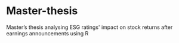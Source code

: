 # Master-thesis
Master’s thesis analysing ESG ratings' impact on stock returns after earnings announcements using R
